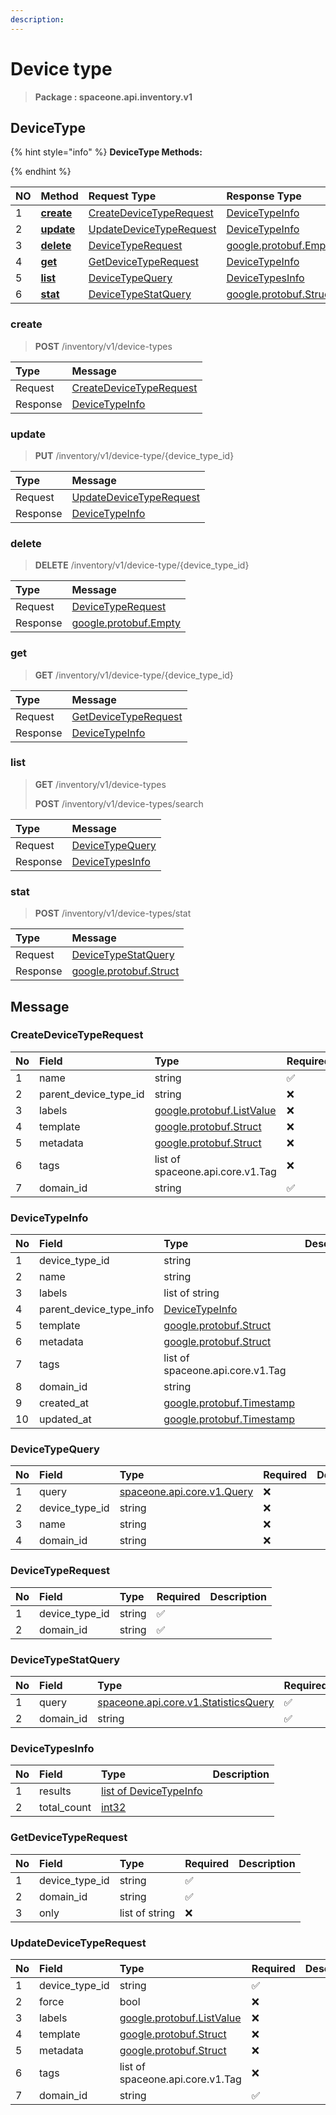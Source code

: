 ```yaml
---
description:  
---
```

# Device type

>  **Package : spaceone.api.inventory.v1**

## DeviceType

{% hint style="info" %}
**DeviceType Methods:**

{%  endhint %}


| NO |  Method | Request Type | Response Type | Description |
| :--- | :--- | :--- | :--- | :--- |
| 1 | [**create**](device-type.md#create)|   [CreateDeviceTypeRequest](device-type.md#createdevicetyperequest) |   [DeviceTypeInfo](device-type.md#devicetypeinfo) |  |
| 2 | [**update**](device-type.md#update)|   [UpdateDeviceTypeRequest](device-type.md#updatedevicetyperequest) |   [DeviceTypeInfo](device-type.md#devicetypeinfo) |  |
| 3 | [**delete**](device-type.md#delete)|   [DeviceTypeRequest](device-type.md#devicetyperequest) |  [google.protobuf.Empty](https://github.com/protocolbuffers/protobuf/blob/master/src/google/protobuf/empty.proto)|  |
| 4 | [**get**](device-type.md#get)|   [GetDeviceTypeRequest](device-type.md#getdevicetyperequest) |   [DeviceTypeInfo](device-type.md#devicetypeinfo) |  |
| 5 | [**list**](device-type.md#list)|   [DeviceTypeQuery](device-type.md#devicetypequery) |   [DeviceTypesInfo](device-type.md#devicetypesinfo) |  |
| 6 | [**stat**](device-type.md#stat)|   [DeviceTypeStatQuery](device-type.md#devicetypestatquery) |  [google.protobuf.Struct](https://github.com/protocolbuffers/protobuf/blob/master/src/google/protobuf/struct.proto)|  | 
 

 
### create
> **POST** /inventory/v1/device-types
>


| Type | Message |
| :--- | :--- |
| Request | [CreateDeviceTypeRequest](device-type.md#createdevicetyperequest) |
| Response |  [DeviceTypeInfo](device-type.md#devicetypeinfo)  |
 
 

 
### update
> **PUT** /inventory/v1/device-type/{device_type_id}
>


| Type | Message |
| :--- | :--- |
| Request | [UpdateDeviceTypeRequest](device-type.md#updatedevicetyperequest) |
| Response |  [DeviceTypeInfo](device-type.md#devicetypeinfo)  |
 
 

 
### delete
> **DELETE** /inventory/v1/device-type/{device_type_id}
>


| Type | Message |
| :--- | :--- |
| Request | [DeviceTypeRequest](device-type.md#devicetyperequest) |
| Response | [google.protobuf.Empty](https://github.com/protocolbuffers/protobuf/blob/master/src/google/protobuf/empty.proto) |
 
 

 
### get
> **GET** /inventory/v1/device-type/{device_type_id}
>


| Type | Message |
| :--- | :--- |
| Request | [GetDeviceTypeRequest](device-type.md#getdevicetyperequest) |
| Response |  [DeviceTypeInfo](device-type.md#devicetypeinfo)  |
 
 

 
### list
> **GET** /inventory/v1/device-types
>
> **POST** /inventory/v1/device-types/search



| Type | Message |
| :--- | :--- |
| Request | [DeviceTypeQuery](device-type.md#devicetypequery) |
| Response |  [DeviceTypesInfo](device-type.md#devicetypesinfo)  |
 
 

 
### stat
> **POST** /inventory/v1/device-types/stat
>


| Type | Message |
| :--- | :--- |
| Request | [DeviceTypeStatQuery](device-type.md#devicetypestatquery) |
| Response | [google.protobuf.Struct](https://github.com/protocolbuffers/protobuf/blob/master/src/google/protobuf/struct.proto) |


## 

## Message

### CreateDeviceTypeRequest
| No | Field | Type | Required | Description |
| :--- | :--- | :--- | :--- | :--- |
| 1 | name |string|✅| |
| 2 | parent_device_type_id |string|❌| |
| 3 | labels |[google.protobuf.ListValue](https://developers.google.com/protocol-buffers/docs/reference/overview)|❌| |
| 4 | template |[google.protobuf.Struct](https://github.com/protocolbuffers/protobuf/blob/master/src/google/protobuf/struct.proto)|❌| |
| 5 | metadata |[google.protobuf.Struct](https://github.com/protocolbuffers/protobuf/blob/master/src/google/protobuf/struct.proto)|❌| |
| 6 | tags |list of spaceone.api.core.v1.Tag|❌| |
| 7 | domain_id |string|✅| |

### DeviceTypeInfo
| No | Field | Type |  Description |
| :--- | :--- | :--- | :--- |
| 1 | device_type_id |string | |
| 2 | name |string | |
| 3 | labels |list of string | |
| 4 | parent_device_type_info |[DeviceTypeInfo](device-type.md#devicetypeinfo) | |
| 5 | template |[google.protobuf.Struct](https://github.com/protocolbuffers/protobuf/blob/master/src/google/protobuf/struct.proto) | |
| 6 | metadata |[google.protobuf.Struct](https://github.com/protocolbuffers/protobuf/blob/master/src/google/protobuf/struct.proto) | |
| 7 | tags |list of spaceone.api.core.v1.Tag | |
| 8 | domain_id |string | |
| 9 | created_at |[google.protobuf.Timestamp](https://github.com/protocolbuffers/protobuf/blob/master/src/google/protobuf/timestamp.proto) | |
| 10 | updated_at |[google.protobuf.Timestamp](https://github.com/protocolbuffers/protobuf/blob/master/src/google/protobuf/timestamp.proto) | |

### DeviceTypeQuery
| No | Field | Type | Required | Description |
| :--- | :--- | :--- | :--- | :--- |
| 1 | query |[spaceone.api.core.v1.Query](https://spaceone-dev.gitbook.io/api-reference/common-v1/search-query)|❌| |
| 2 | device_type_id |string|❌| |
| 3 | name |string|❌| |
| 4 | domain_id |string|❌| |

### DeviceTypeRequest
| No | Field | Type | Required | Description |
| :--- | :--- | :--- | :--- | :--- |
| 1 | device_type_id |string|✅| |
| 2 | domain_id |string|✅| |

### DeviceTypeStatQuery
| No | Field | Type | Required | Description |
| :--- | :--- | :--- | :--- | :--- |
| 1 | query |[spaceone.api.core.v1.StatisticsQuery](https://spaceone-dev.gitbook.io/api-reference/common-v1/statistics-query)|✅| |
| 2 | domain_id |string|✅| |

### DeviceTypesInfo
| No | Field | Type |  Description |
| :--- | :--- | :--- | :--- |
| 1 | results |[list of DeviceTypeInfo](device-type.md#devicetypeinfo) | |
| 2 | total_count |[int32](https://github.com/protocolbuffers/protobuf/blob/master/src/google/protobuf/type.proto) | |

### GetDeviceTypeRequest
| No | Field | Type | Required | Description |
| :--- | :--- | :--- | :--- | :--- |
| 1 | device_type_id |string|✅| |
| 2 | domain_id |string|✅| |
| 3 | only |list of string|❌| |

### UpdateDeviceTypeRequest
| No | Field | Type | Required | Description |
| :--- | :--- | :--- | :--- | :--- |
| 1 | device_type_id |string|✅| |
| 2 | force |bool|❌| |
| 3 | labels |[google.protobuf.ListValue](https://developers.google.com/protocol-buffers/docs/reference/overview)|❌| |
| 4 | template |[google.protobuf.Struct](https://github.com/protocolbuffers/protobuf/blob/master/src/google/protobuf/struct.proto)|❌| |
| 5 | metadata |[google.protobuf.Struct](https://github.com/protocolbuffers/protobuf/blob/master/src/google/protobuf/struct.proto)|❌| |
| 6 | tags |list of spaceone.api.core.v1.Tag|❌| |
| 7 | domain_id |string|✅| |
